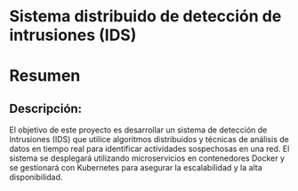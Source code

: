 # Sistema distribuido de detección de intrusiones (IDS)

# Resumen


## Descripción:
El objetivo de este proyecto es desarrollar un sistema de detección de Intrusiones (IDS) que utilice
algoritmos distribuidos y técnicas de análisis de datos en tiempo real para identificar actividades
sospechosas en una red. El sistema se desplegará utilizando microservicios en contenedores Docker
y se gestionará con Kubernetes para asegurar la escalabilidad y la alta disponibilidad.

